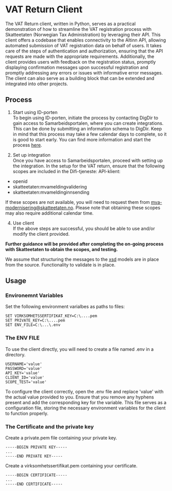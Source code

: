 # VAT Return Client
The VAT Return client, written in Python, serves as a practical demonstration
of how to streamline the VAT registration process with Skatteetaten 
(Norwegian Tax Administration) by leveraging their API. This client offers a 
codebase that enables connectivity to the Altinn API, allowing automated 
submission of VAT registration data on behalf of users. 
It takes care of the steps of authentication and authorization, ensuring that
the API requests are made with the appropriate requirements. Additionally, 
the client provides users with feedback on the registration status,
promptly displaying confirmation messages upon successful registration 
and promptly addressing any errors or issues with informative error messages. 
The client can also serve as a building block 
that can be extended and integrated into other projects.

## Process

1. Start using ID-porten<br>
To begin using ID-porten, initiate the process by contacting DigDir to gain 
access to Samarbeidsportalen, where you can create integrations. This can be 
done by submitting an information schema to DigDir. Keep in mind that this 
process may take a few calendar days to complete, so it is good to start early.
You can find more information and start the process 
[here](https://samarbeid.digdir.no/id-porten/ta-i-bruk-id-porten/94).

2. Set up integration<br>
Once you have access to Samarbeidsportalen, proceed with setting up the 
integration. In the setup for the VAT return, ensure that the following scopes 
are included in the Difi-tjeneste: API-klient:
- openid
- skatteetaten:mvameldingvalidering
- skatteetaten:mvameldinginnsending

If these scopes are not available, you will need to request them from 
mva-modernisering@skatteetaten.no. Please note that obtaining these scopes may 
also require additional calendar time.

4. Use client<br>
If the above steps are successful, you should be able to use and/or modify
the client provided.

**Further guidance will be provided after completing the on-going
process with Skatteetaten to obtain the scopes, and testing.**

We assume that structuring the messages to the 
[xsd](https://github.com/Skatteetaten/mva-meldingen/tree/master/docs/informasjonsmodell_filer/xsd)
models are in place from the source. Functionality to validate is in place.

## Usage
### Environemnt Variables
Set the following environment varialbes as paths to files:
````shell
SET VIRKSOMHETSSERTIFIKAT_KEY=C:\....pem
SET PRIVATE_KEY=C:\....pem
SET ENV_FILE=C:\...\.env
````

### The ENV FILE
To use the client directly, you will need to create a file named .env in a 
directory.
````text
USERNAME='value'
PASSWORD='value'
API_KEY='value'
CLIENT_ID='value'
SCOPE_TEST='value'
````
To configure the client correctly, open the .env file and replace 'value' with 
the actual value provided to you. Ensure that you remove any hyphens present 
and add the corresponding key for the variable. This file serves as a 
configuration file, storing the necessary environment variables for the client 
to function properly. 

### The Certificate and the private key
Create a private.pem file containing your private key.
````text
-----BEGIN PRIVATE KEY-----
...
-----END PRIVATE KEY-----
````
Create a virksomhetssertifikat.pem containing your certificate.
````text
-----BEGIN CERTIFICATE-----
...
-----END CERTIFICATE-----
````
